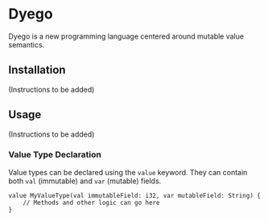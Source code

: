 # Dyego

Dyego is a new programming language centered around mutable value semantics.

## Installation

(Instructions to be added)

## Usage

(Instructions to be added)

### Value Type Declaration

Value types can be declared using the `value` keyword. They can contain both `val` (immutable) and `var` (mutable) fields.

```dyego
value MyValueType(val immutableField: i32, var mutableField: String) {
    // Methods and other logic can go here
}
```
